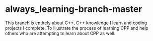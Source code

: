 # always_learning-branch-master

This branch is entirely about C++, C++ knowledge I learn and coding projects I complete. To illustrate the process of learning CPP and
help others who are attempting to learn about CPP as well.
